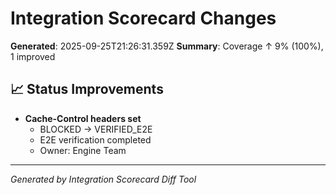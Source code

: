 # Integration Scorecard Changes

**Generated**: 2025-09-25T21:26:31.359Z
**Summary**: Coverage ↑ 9% (100%), 1 improved

## 📈 Status Improvements

- **Cache-Control headers set**
  - BLOCKED → VERIFIED_E2E
  - E2E verification completed
  - Owner: Engine Team

---
*Generated by Integration Scorecard Diff Tool*